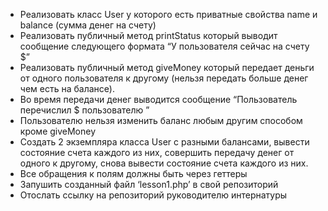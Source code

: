 - Реализовать класс User у которого есть приватные свойства name и balance (сумма денег на счету)
- Реализовать публичный метод printStatus который выводит сообщение следующего формата “У пользователя <name> сейчас на счету $<balance>”
- Реализовать публичный метод giveMoney который передает деньги от одного пользователя к другому (нельзя передать больше денег чем есть на балансе).
- Во время передачи денег выводится сообщение “Пользователь <name> перечислил $<amount> пользователю <name>”
- Пользователю нельзя изменить баланс любым другим способом кроме giveMoney
- Создать 2 экземпляра класса User с разными балансами, вывести состояние счета каждого из них, совершить передачу денег от одного к другому, снова вывести состояние счета каждого из них.
- Все обращения к полям должны быть через геттеры
- Запушить созданный файл ‘lesson1.php’ в свой репозиторий
- Отослать ссылку на репозиторий руководителю интернатуры